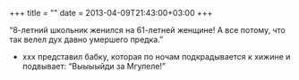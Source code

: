 +++
title = ""
date = 2013-04-09T21:43:00+03:00
+++

“8-летний школьник женился на 61-летней женщине! А все потому, что так велел дух давно умершего предка.”


* xxx представил бабку, которая по ночам подкрадывается к хижине и подвывает: “Выыыыйди за Мгулеле!”


